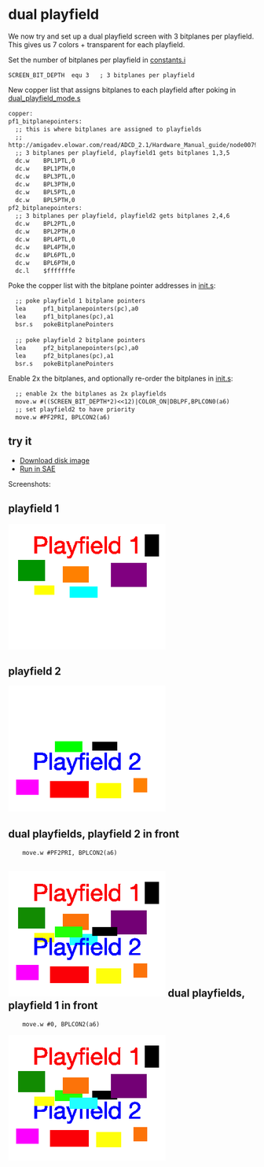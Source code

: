 dual playfield
==============

We now try and set up a dual playfield screen with 3 bitplanes per playfield. This gives us 7 colors + transparent for each playfield.

Set the number of bitplanes per playfield in [constants.i](constants.i)

  ```
  SCREEN_BIT_DEPTH	equ 3   ; 3 bitplanes per playfield
```

New copper list that assigns bitplanes to each playfield after poking in [dual_playfield_mode.s](dual_playfield_mod.s)

  ```
copper:
pf1_bitplanepointers:
	;; this is where bitplanes are assigned to playfields
	;; http://amigadev.elowar.com/read/ADCD_2.1/Hardware_Manual_guide/node0079.html
	;; 3 bitplanes per playfield, playfield1 gets bitplanes 1,3,5
	dc.w	BPL1PTL,0
	dc.w	BPL1PTH,0
	dc.w	BPL3PTL,0
	dc.w	BPL3PTH,0
	dc.w	BPL5PTL,0
	dc.w	BPL5PTH,0
pf2_bitplanepointers:
	;; 3 bitplanes per playfield, playfield2 gets bitplanes 2,4,6
	dc.w	BPL2PTL,0
	dc.w	BPL2PTH,0
	dc.w	BPL4PTL,0
	dc.w	BPL4PTH,0
	dc.w	BPL6PTL,0
	dc.w	BPL6PTH,0
	dc.l	$fffffffe
```

Poke the copper list with the bitplane pointer addresses in [init.s](init.s):

  ```
	;; poke playfield 1 bitplane pointers
	lea     pf1_bitplanepointers(pc),a0
	lea     pf1_bitplanes(pc),a1
	bsr.s   pokeBitplanePointers

	;; poke playfield 2 bitplane pointers
	lea     pf2_bitplanepointers(pc),a0
	lea     pf2_bitplanes(pc),a1
	bsr.s   pokeBitplanePointers	
```

Enable 2x the bitplanes, and optionally re-order the bitplanes in [init.s](init.s):

  ```
	;; enable 2x the bitplanes as 2x playfields
	move.w #((SCREEN_BIT_DEPTH*2)<<12)|COLOR_ON|DBLPF,BPLCON0(a6)
	;; set playfield2 to have priority
	move.w #PF2PRI, BPLCON2(a6)
```

try it
------
  * [Download disk image](bin/dual_playfield_mode.adf?raw=true)
  * <a href="http://alpine9000.github.io/ScriptedAmigaEmulator/#amiga_examples/dual_playfield_mode.adf" target="_blank">Run in SAE</a>

Screenshots:

playfield 1
-----------
![playfield 1](../assets/playfield1_8.png?raw=true)

playfield 2
-----------
![playfield 2](../assets/playfield2_8.png?raw=true)

dual playfields, playfield 2 in front
-------------------------------------
	
```
	move.w #PF2PRI, BPLCON2(a6)
```

![dual playfields, playfield 2 in front](screenshots/screenshot.png?raw=true)
dual playfields, playfield 1 in front
-------------------------------------

```
	move.w #0, BPLCON2(a6)
```

![dual playfields, playfield 1 in front](screenshots/screenshot2.png?raw=true)
